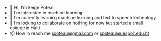 - 👋 Hi, I’m Seige Poteau
- 👀 I’m interested in machine learning
- 🌱 I’m currently learning machine learning and text to speech technology
- 💞️ I’m looking to collaborate on nothing for now but started a small college in Haiti
- 📫 How to reach me spoteau@gmail.com or spoteau@uespoir.edu.ht

<!---
spoteau/spoteau is a ✨ special ✨ repository because its `README.md` (this file) appears on your GitHub profile.
You can click the Preview link to take a look at your changes.
--->
